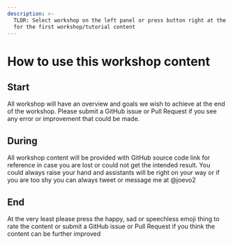 ```yaml
---
description: >-
  TLDR: Select workshop on the left panel or press button right at the bottom
  for the first workshop/tutorial content
---
```


# How to use this workshop content

## Start

All workshop will have an overview and goals we wish to achieve at the end of the workshop. Please submit a GitHub issue or Pull Request if you see any error or improvement that could be made. 

## During 

All workshop content will be provided with GitHub source code link for reference in case you are lost or could not get the intended result. You could always raise your hand and assistants will be right on your way or if you are too shy you can always tweet or message me at @joevo2

## End 

At the very least please press the happy, sad or speechless emoji thing to rate the content or submit a GitHub issue or Pull Request if you think the content can be further improved


